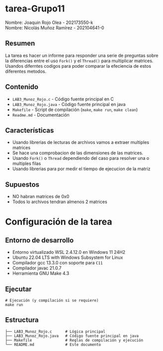 # tarea-Grupo11

Nombre: Joaquin Rojo Olea       - 202173550-k   
Nombre: Nicolás Muñoz Ramírez   - 202104641-0  

## Resumen
La tarea es hacer un informe para responder una serie de preguntas sobre la diferencias entre el uso `Fork()` y el `Thread()` para multiplicar matrices. Usandos diferntes codigos para poder comparar la efeciencia de estos diferentes metodos.
## Contenido
* `LAB3_Munoz_Rojo.c` - Código fuente principal en C
* `LAB3_Munoz_Rojo.java` - Código fuente principal en java
* `Makefile` - Script de compilación (`make`, `make run`, `make clean`)
* `Readme.md` - Documentación

## Características
* Usando librerias de lecturas de archivos vamos a extraer multiples matrices 
* Se hace una comprobacion de las dimensiones de las matrices.
* Usando `Fork()` o `Thread` dependiendo del caso para resolver una o multiples filas 
* Usando librerias para por medir el tiempo de ejecucion de la matriz 

## Supuestos
* NO habran matrices de 0x0
* Todos lo archivos tendran almenos 2 matrices



# Configuración de la tarea

## Entorno de desarrollo
* Entorno virtualizado WSL 2.4.12.0 en Windows 11 24H2
* Ubuntu 22.04 LTS with Windows Subsystem for Linux
* Compilador gcc 13.3.0 con soporte para `C11`
* Compilador javac 21.0.7
* Herramienta GNU Make 4.3

## Ejecutar
```
# Ejecución (y compilación si se requiere)
make run
```
## Estructura
```
├── LAB3_Munoz_Rojo.c      # Lógica principal
├── LAB3_Munoz_Rojo.java   # Código fuente principal en java
├── Makefile               # Reglas de compilación y ejecución
└── README.md              # Este documento
```
